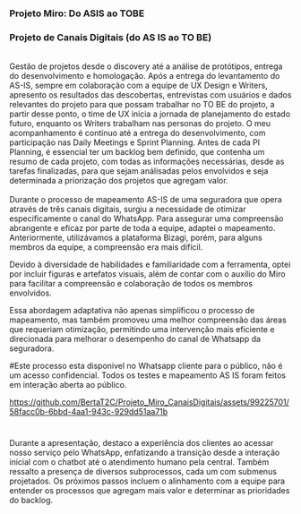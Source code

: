 <!DOCTYPE html>
<html>
<head>
<body> 
  
### Projeto Miro: Do ASIS ao TOBE

### Projeto de Canais Digitais (do AS IS ao TO BE)
<br>
Gestão de projetos desde o discovery até a análise de protótipos, entrega do desenvolvimento e homologação. 
Após a entrega do levantamento do AS-IS, sempre em colaboração com a equipe de UX Design e Writers, apresento os resultados das descobertas, entrevistas com usuários e dados relevantes do projeto para que possam trabalhar no TO BE do projeto, a partir desse ponto, o time de UX inicia a jornada de planejamento do estado futuro, enquanto os Writers trabalham nas personas do projeto.
O meu acompanhamento é contínuo até a entrega do desenvolvimento, com participação nas Daily Meetings e Sprint Planning. Antes de cada PI Planning, é essencial ter um backlog bem definido, que contenha um resumo de cada projeto, com todas as informações necessárias, desde as tarefas finalizadas, para que sejam análisadas pelos envolvidos e seja determinada a priorização dos projetos que agregam valor.
<br ><br>
Durante o processo de mapeamento AS-IS de uma seguradora que opera através de três canais digitais, surgiu a necessidade de otimizar especificamente o canal do WhatsApp. Para assegurar uma compreensão abrangente e eficaz por parte de toda a equipe, adaptei o mapeamento. Anteriormente, utilizávamos a plataforma Bizagi, porém, para alguns membros da equipe, a compreensão era mais difícil.
<br  >

Devido à diversidade de habilidades e familiaridade com a ferramenta, optei por incluir figuras e artefatos visuais, além de contar com o auxílio do Miro para facilitar a compreensão e colaboração de todos os membros envolvidos.
<br  >

Essa abordagem adaptativa não apenas simplificou o processo de mapeamento, mas também promoveu uma melhor compreensão das áreas que requeriam otimização, permitindo uma intervenção mais eficiente e direcionada para melhorar o desempenho do canal de Whatsapp da seguradora.
<br  >

#Este processo esta disponivel no Whatsapp cliente para o público, não é um acesso confidencial. Todos os testes e mapeamento AS IS foram feitos em interação aberta ao público.



https://github.com/BertaT2C/Projeto_Miro_CanaisDigitais/assets/99225701/58facc0b-6bbd-4aa1-943c-929dd51aa71b

# 
Durante a apresentação, destaco a experiência dos clientes ao acessar nosso serviço pelo WhatsApp, enfatizando a transição desde a interação inicial com o chatbot até o atendimento humano pela central. Também ressalto a presença de diversos subprocessos, cada um com submenus projetados. Os próximos passos incluem o alinhamento com a equipe para entender os processos que agregam mais valor e determinar as prioridades do backlog.
  </body>
  </html>
